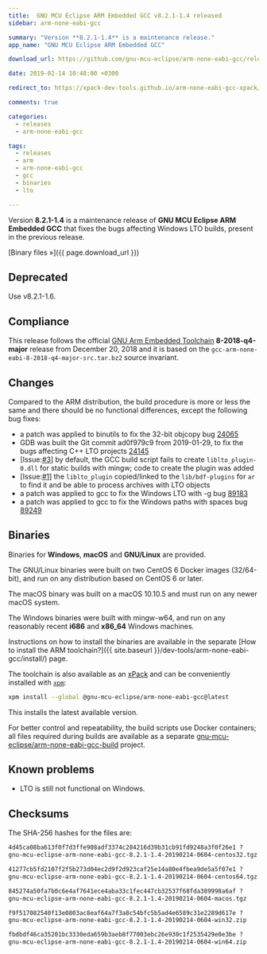 ```yaml
---
title:  GNU MCU Eclipse ARM Embedded GCC v8.2.1-1.4 released
sidebar: arm-none-eabi-gcc

summary: "Version **8.2.1-1.4** is a maintenance release."
app_name: "GNU MCU Eclipse ARM Embedded GCC"

download_url: https://github.com/gnu-mcu-eclipse/arm-none-eabi-gcc/releases/tag/v8.2.1-1.4/

date: 2019-02-14 10:48:00 +0300

redirect_to: https://xpack-dev-tools.github.io/arm-none-eabi-gcc-xpack/blog/2019/02/14/arm-none-eabi-gcc-v8-2-1-1-4-released/

comments: true

categories:
  - releases
  - arm-none-eabi-gcc

tags:
  - releases
  - arm
  - arm-none-eabi-gcc
  - gcc
  - binaries
  - lto

---
```


Version **8.2.1-1.4** is a maintenance release of
**GNU MCU Eclipse ARM Embedded GCC** that fixes the bugs affecting Windows
LTO builds, present in the previous release.

[Binary files »]({{ page.download_url }})

## Deprecated

Use v8.2.1-1.6.

## Compliance

This release follows the official
[GNU Arm Embedded Toolchain](https://developer.arm.com/open-source/gnu-toolchain/gnu-rm)
**8-2018-q4-major** release from December 20, 2018 and it is based on the
`gcc-arm-none-eabi-8-2018-q4-major-src.tar.bz2` source invariant.

## Changes

Compared to the ARM distribution, the build procedure is more or less the
same and there should be no functional differences, except the following
bug fixes:

- a patch was applied to binutils to fix the 32-bit objcopy bug
  [24065](https://sourceware.org/bugzilla/show_bug.cgi?id=24065)
- GDB was built the Git commit ad0f979c9 from 2019-01-29, to fix the bugs
  affecting C++ LTO projects
  [24145](https://sourceware.org/bugzilla/show_bug.cgi?id=24145)
- [Issue:[#3](https://github.com/gnu-mcu-eclipse/arm-none-eabi-gcc-build/issues/3)]
  by default, the GCC build script fails to create `liblto_plugin-0.dll`
  for static builds with mingw; code to create the plugin was added
- [Issue:[#1](https://github.com/gnu-mcu-eclipse/arm-none-eabi-gcc-build/issues/1)]
  the `liblto_plugin` copied/linked to the `lib/bdf-plugins` for `ar`
  to find it and be able to process archives with LTO objects
- a patch was applied to gcc to fix the Windows LTO with -g bug
  [89183](https://gcc.gnu.org/bugzilla/show_bug.cgi?id=89183)
- a patch was applied to gcc to fix the Windows paths with spaces bug
  [89249](https://gcc.gnu.org/bugzilla/show_bug.cgi?id=89249)

## Binaries

Binaries for **Windows**, **macOS** and **GNU/Linux** are provided.

The GNU/Linux binaries were built on two CentOS 6 Docker images (32/64-bit),
and run on any distribution based on CentOS 6 or later.

The macOS binary was built on a macOS 10.10.5 and must run on any newer
macOS system.

The Windows binaries were built with mingw-w64, and run on any reasonably
recent **i686** and **x86_64** Windows machines.

Instructions on how to install the binaries are available in the separate [How to install the ARM toolchain?]({{ site.baseurl }}/dev-tools/arm-none-eabi-gcc/install/) page.

The toolchain is also available as an
[xPack](https://www.npmjs.com/package/@gnu-mcu-eclipse/arm-none-eabi-gcc)
and can be conveniently installed with
[`xpm`](https://www.npmjs.com/package/xpm):

```sh
xpm install --global @gnu-mcu-eclipse/arm-none-eabi-gcc@latest
```

This installs the latest available version.

For better control and repeatability, the build scripts use Docker containers;
all files required during builds are available as a separate
[gnu-mcu-eclipse/arm-none-eabi-gcc-build](https://github.com/gnu-mcu-eclipse/arm-none-eabi-gcc-build)
project.

## Known problems

* LTO is still not functional on Windows.

## Checksums

The SHA-256 hashes for the files are:

```txt
4d45ca08ba613f0f7d3ffe908adf3374c284216d39b31cb91fd9248a3f0f26e1 ?
gnu-mcu-eclipse-arm-none-eabi-gcc-8.2.1-1.4-20190214-0604-centos32.tgz

41277cb5fd2107f2f5b273d04ec2d9f2d923caf25e14a80e4fbea9de5a5f07e1 ?
gnu-mcu-eclipse-arm-none-eabi-gcc-8.2.1-1.4-20190214-0604-centos64.tgz

845274a50fa7b0c6e4af7641ece4aba33c1fec447cb32537f68fda389998a6af ?
gnu-mcu-eclipse-arm-none-eabi-gcc-8.2.1-1.4-20190214-0604-macos.tgz

f9f517082540f13e0803ac8eaf64a7f3a8c54bfc5b5ad4e6589c31e2289d617e ?
gnu-mcu-eclipse-arm-none-eabi-gcc-8.2.1-1.4-20190214-0604-win32.zip

fbdbdf46ca35201bc3330eda659b3aeb8f77003ebc26e930c1f2535429e0e3be ?
gnu-mcu-eclipse-arm-none-eabi-gcc-8.2.1-1.4-20190214-0604-win64.zip
```
